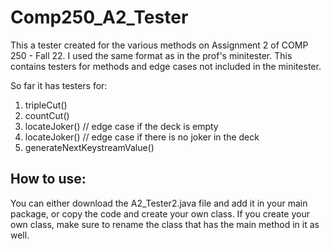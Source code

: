# Comp250_A2_Tester
This a tester created for the various methods on Assignment 2 of COMP 250 - Fall 22. I used the same format as in the prof's minitester. This contains testers for methods and edge cases not included in the minitester. 

So far it has testers for: 

  1. tripleCut()
  2. countCut()
  3. locateJoker()      // edge case if the deck is empty
  4. locateJoker()      // edge case if there is no joker in the deck
  5. generateNextKeystreamValue()
  
  ## How to use:
  You can either download the A2_Tester2.java file and add it in your main package, or copy the code and create your own class. If you create your own class, make sure to rename the class that has the main method in it as well. 
